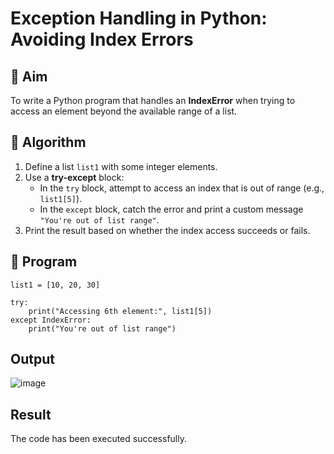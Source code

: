 # Exception Handling in Python: Avoiding Index Errors

## 🎯 Aim
To write a Python program that handles an **IndexError** when trying to access an element beyond the available range of a list.

## 🧠 Algorithm
1. Define a list `list1` with some integer elements.
2. Use a **try-except** block:
   - In the `try` block, attempt to access an index that is out of range (e.g., `list1[5]`).
   - In the `except` block, catch the error and print a custom message `"You're out of list range"`.
3. Print the result based on whether the index access succeeds or fails.

## 🧾 Program
```
list1 = [10, 20, 30]

try:
    print("Accessing 6th element:", list1[5])
except IndexError:
    print("You're out of list range")

```
## Output
![image](https://github.com/user-attachments/assets/27ff595a-9fcb-4013-944f-0d3b11b1512b)

## Result
The code has been executed successfully.
